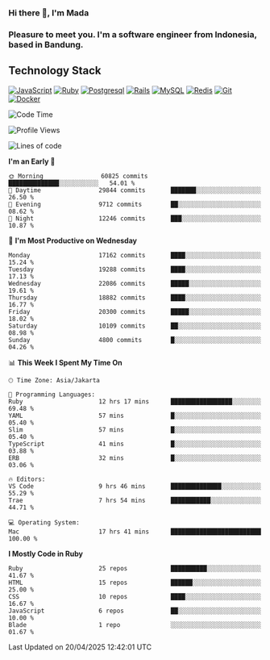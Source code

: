 ### Hi there 👋, I'm Mada
### Pleasure to meet you. I'm a software engineer from Indonesia, based in Bandung.

## Technology Stack

[![JavaScript](https://img.shields.io/badge/-JavaScript-%23F7DF1C?style=flat-square&logo=javascript&logoColor=000000&labelColor=%23F7DF1C&color=%23FFCE5A)](https://www.javascript.com/)
[![Ruby](https://img.shields.io/badge/Ruby-CC342D?style=flat-square&logo=ruby&logoColor=white)](https://www.ruby-lang.org/en/)
[![Postgresql](https://img.shields.io/badge/PostgreSQL-316192?style=flat-square&logo=postgresql&logoColor=ffffff)](https://www.postgresql.org/)
[![Rails](https://img.shields.io/badge/Ruby_on_Rails-CC0000?style=flat-square&logo=ruby-on-rails&logoColor=white)](https://rubyonrails.org/)
[![MySQL](https://img.shields.io/badge/-MySQL-4479A1?style=flat-square&logo=MySQL&logoColor=ffffff)](https://www.mysql.com/)
[![Redis](https://img.shields.io/badge/-Redis-DC382D?style=flat-square&logo=Redis&logoColor=ffffff)](https://redis.io/)
[![Git](https://img.shields.io/badge/-Git-%23F05032?style=flat-square&logo=git&logoColor=%23ffffff)](https://git-scm.com/)
[![Docker](https://img.shields.io/badge/-Docker-2496ED?style=flat-square&logo=docker&logoColor=ffffff)](https://www.docker.com/)
<!--
**madaarya/madaarya** is a ✨ _special_ ✨ repository because its `README.md` (this file) appears on your GitHub profile.

Here are some ideas to get you started:

- 🔭 I’m currently working on ...
- 🌱 I’m currently learning ...
- 👯 I’m looking to collaborate on ...
- 🤔 I’m looking for help with ...
- 💬 Ask me about ...
- 📫 How to reach me: ...
- 😄 Pronouns: ...
- ⚡ Fun fact: ...
-->
<!--START_SECTION:waka-->
![Code Time](http://img.shields.io/badge/Code%20Time-7%2C215%20hrs%207%20mins-blue)

![Profile Views](http://img.shields.io/badge/Profile%20Views-0-blue)

![Lines of code](https://img.shields.io/badge/From%20Hello%20World%20I%27ve%20Written-50.5%20million%20lines%20of%20code-blue)

**I'm an Early 🐤** 

```text
🌞 Morning                60825 commits       ██████████████░░░░░░░░░░░   54.01 % 
🌆 Daytime                29844 commits       ███████░░░░░░░░░░░░░░░░░░   26.50 % 
🌃 Evening                9712 commits        ██░░░░░░░░░░░░░░░░░░░░░░░   08.62 % 
🌙 Night                  12246 commits       ███░░░░░░░░░░░░░░░░░░░░░░   10.87 % 
```
📅 **I'm Most Productive on Wednesday** 

```text
Monday                   17162 commits       ████░░░░░░░░░░░░░░░░░░░░░   15.24 % 
Tuesday                  19288 commits       ████░░░░░░░░░░░░░░░░░░░░░   17.13 % 
Wednesday                22086 commits       █████░░░░░░░░░░░░░░░░░░░░   19.61 % 
Thursday                 18882 commits       ████░░░░░░░░░░░░░░░░░░░░░   16.77 % 
Friday                   20300 commits       █████░░░░░░░░░░░░░░░░░░░░   18.02 % 
Saturday                 10109 commits       ██░░░░░░░░░░░░░░░░░░░░░░░   08.98 % 
Sunday                   4800 commits        █░░░░░░░░░░░░░░░░░░░░░░░░   04.26 % 
```


📊 **This Week I Spent My Time On** 

```text
🕑︎ Time Zone: Asia/Jakarta

💬 Programming Languages: 
Ruby                     12 hrs 17 mins      █████████████████░░░░░░░░   69.48 % 
YAML                     57 mins             █░░░░░░░░░░░░░░░░░░░░░░░░   05.40 % 
Slim                     57 mins             █░░░░░░░░░░░░░░░░░░░░░░░░   05.40 % 
TypeScript               41 mins             █░░░░░░░░░░░░░░░░░░░░░░░░   03.88 % 
ERB                      32 mins             █░░░░░░░░░░░░░░░░░░░░░░░░   03.06 % 

🔥 Editors: 
VS Code                  9 hrs 46 mins       ██████████████░░░░░░░░░░░   55.29 % 
Trae                     7 hrs 54 mins       ███████████░░░░░░░░░░░░░░   44.71 % 

💻 Operating System: 
Mac                      17 hrs 41 mins      █████████████████████████   100.00 % 
```

**I Mostly Code in Ruby** 

```text
Ruby                     25 repos            ██████████░░░░░░░░░░░░░░░   41.67 % 
HTML                     15 repos            ██████░░░░░░░░░░░░░░░░░░░   25.00 % 
CSS                      10 repos            ████░░░░░░░░░░░░░░░░░░░░░   16.67 % 
JavaScript               6 repos             ██░░░░░░░░░░░░░░░░░░░░░░░   10.00 % 
Blade                    1 repo              ░░░░░░░░░░░░░░░░░░░░░░░░░   01.67 % 
```




 Last Updated on 20/04/2025 12:42:01 UTC
<!--END_SECTION:waka-->
